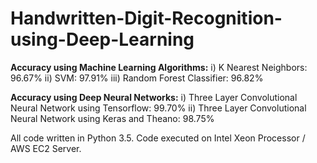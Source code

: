 # Handwritten-Digit-Recognition-using-Deep-Learning

**Accuracy using Machine Learning Algorithms:**                                                                                                                                                                                                                                         i)	 K Nearest Neighbors: 96.67%
ii)	 SVM:	97.91%
iii) Random Forest Classifier:	96.82%

**Accuracy using Deep Neural Networks:**
i)	Three Layer Convolutional Neural Network using Tensorflow:	99.70%
ii)	Three Layer Convolutional Neural Network using Keras and Theano: 98.75%

All code written in Python 3.5. Code executed on Intel Xeon Processor / AWS EC2 Server.
